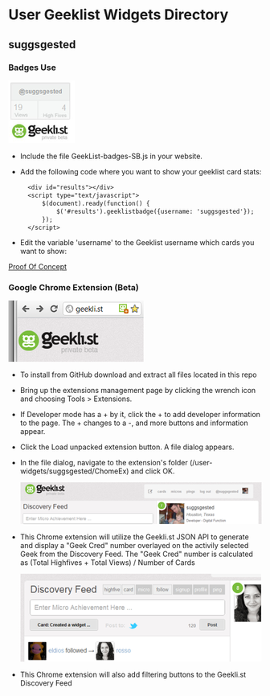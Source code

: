 # User Geeklist Widgets Directory

## suggsgested

### Badges Use

  <img src="https://github.com/Suggsgested/widgets/raw/master/user-widgets/suggsgested/badges-screenshot.png" />

- Include the file GeekList-badges-SB.js in your website.

- Add the following code where you want to show your geeklist card stats:

        <div id="results"></div>
		<script type="text/javascript">
			$(document).ready(function() {
				$('#results').geeklistbadge({username: 'suggsgested'});
			});
		</script>

- Edit the variable 'username' to the Geeklist username which cards you want to show:		
		
[Proof Of Concept](http://jsfiddle.net/suggsgested/2cQHf/)


### Google Chrome Extension (Beta)

  <img src="https://github.com/Suggsgested/widgets/raw/master/user-widgets/suggsgested/chromeEX-screenshot.png" />

- To install from GitHub download and extract all files located in this repo

- Bring up the extensions management page by clicking the wrench icon and choosing Tools > Extensions.

- If Developer mode has a + by it, click the + to add developer information to the page. The + changes to a -, and more buttons and information appear.

- Click the Load unpacked extension button. A file dialog appears.

- In the file dialog, navigate to the extension's folder (/user-widgets/suggsgested/ChomeEx) and click OK.


  <img src="https://github.com/Suggsgested/widgets/raw/master/user-widgets/suggsgested/chromeEX-screenshot-2.png" />


- This Chrome extension will utilize the Geekli.st JSON API to generate and display a "Geek Cred" number overlayed on the activily selected Geek from the Discovery Feed. The "Geek Cred" number is calculated as (Total Highfives + Total Views) / Number of Cards

  <img src="https://github.com/Suggsgested/widgets/raw/master/user-widgets/suggsgested/chromeEX-screenshot-3.png" />

- This Chrome extension will also add filtering buttons to the Geekli.st Discovery Feed
